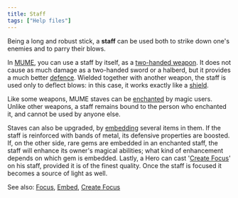 ```yaml
---
title: Staff
tags: ["Help files"]
---
```

Being a long and robust stick, a **staff** can be used both to strike
down one's enemies and to parry their blows.

In [MUME](MUME "wikilink"), you can use a staff by itself, as a
[two-handed weapon](two-handed_weapons "wikilink"). It does not cause as
much damage as a two-handed sword or a halberd, but it provides a much
better [defence](parry_bonus "wikilink"). Wielded together with another
weapon, the staff is used only to deflect blows: in this case, it works
exactly like a [shield](shield "wikilink").

Like some weapons, MUME staves can be [enchanted](enchant "wikilink") by
magic users. Unlike other weapons, a staff remains bound to the person
who enchanted it, and cannot be used by anyone else.

Staves can also be upgraded, by [embedding](embed "wikilink") several
items in them. If the staff is reinforced with bands of metal, its
defensive properties are boosted. If, on the other side, rare gems are
embedded in an enchanted staff, the staff will enhance its owner's
magical abilities; what kind of enhancement depends on which gem is
embedded. Lastly, a Hero can cast '[Create
Focus](Create_Focus "wikilink")' on his staff, provided it is of the
finest quality. Once the staff is focused it becomes a source of light
as well.

See also: [Focus](Focus "wikilink"), [Embed](Embed "wikilink"), [Create
Focus](Create_Focus "wikilink")
